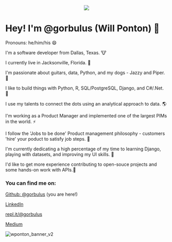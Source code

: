 <p align="center">
  <img src="https://user-images.githubusercontent.com/19881320/120911465-b2d8bb00-c655-11eb-9efb-298d23084cbf.png">
</p>

# Hey! I'm @gorbulus (Will Ponton) 👋

Pronouns: he/him/his 😄

I'm a software developer from Dallas, Texas. 🐮

I currently live in Jacksonville, Florida. 🌴

I'm passionate about guitars, data, Python, and my dogs - Jazzy and Piper. 🎸

I like to build things with Python, R, SQL/PostgreSQL, Django, and C#/.Net. 🤖

I use my talents to connect the dots using an analytical approach to data. 🌎

I'm working as a Product Manager and implemented one of the largest PIMs in the world. ⚡

I follow the 'Jobs to be done' Product management philosophy - customers 'hire' your poduct to satisfy job steps. 👷

I'm currently dedicating a high percentage of my time to learning Django, playing with datasets, and improving my UI skills. 🐍

I'd like to get more experience contributing to open-souce projects and some hands-on work with APIs.👯  


### You can find me on:

[Github: @gorbulus](https://github.com/gorbulus) (you are here!)

[LinkedIn](https://www.linkedin.com/in/williampontoncfsp/) 

[repl.it/@gorbulus](https://repl.it/@gorbulus)

[Medium](https://medium.com/@waponton)

![wponton_banner_v2](https://user-images.githubusercontent.com/19881320/120911487-d56ad400-c655-11eb-890f-09278a9229b6.png)
